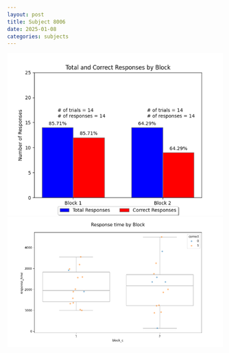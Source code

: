 ```yaml
---
layout: post
title: Subject 8006
date: 2025-01-08
categories: subjects
---
```


![](data/8006/run-14/8006_ATS_responses.png)
![](data/8006/run-14/8006_ATS_rt.png)
